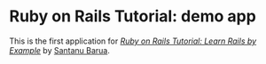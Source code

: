# Ruby on Rails Tutorial: demo app

This is the first application for
[*Ruby on Rails Tutorial: Learn Rails by Example*](http://railstutorial.org/) 
by [Santanu Barua](http://localhost:3000/demo_app).